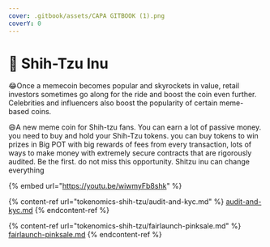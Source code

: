 ```yaml
---
cover: .gitbook/assets/CAPA GITBOOK (1).png
coverY: 0
---
```


# 🐶 Shih-Tzu Inu

:joy:Once a memecoin becomes popular and skyrockets in value, retail investors sometimes go along for the ride and boost the coin even further. Celebrities and influencers also boost the popularity of certain meme-based coins.

:smile:A new meme coin for Shih-tzu fans. You can earn a lot of passive money. you need to buy and hold your Shih-Tzu tokens. you can buy tokens to win prizes in Big POT with big rewards of fees from every transaction, lots of ways to make money with extremely secure contracts that are rigorously audited. Be the first. do not miss this opportunity. Shitzu inu can change everything

{% embed url="https://youtu.be/wiwmyFb8shk" %}

{% content-ref url="tokenomics-shih-tzu/audit-and-kyc.md" %}
[audit-and-kyc.md](tokenomics-shih-tzu/audit-and-kyc.md)
{% endcontent-ref %}

{% content-ref url="tokenomics-shih-tzu/fairlaunch-pinksale.md" %}
[fairlaunch-pinksale.md](tokenomics-shih-tzu/fairlaunch-pinksale.md)
{% endcontent-ref %}
